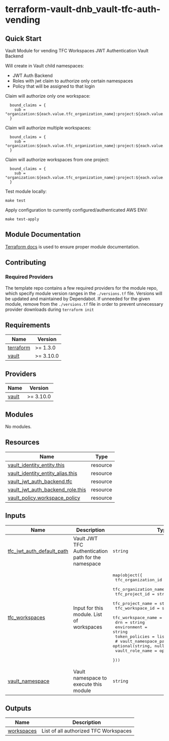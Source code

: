 # terraform-vault-dnb_vault-tfc-auth-vending




## Quick Start

Vault Module for vending TFC Workspaces JWT Authentication Vault Backend

Will create in Vault child namespaces: 

* JWT Auth Backend
* Roles with jwt claim to authorize only certain namespaces
* Policy that will be assigned to that login

Claim will authorize only one workspace:

```
  bound_claims = {
    sub = "organization:${each.value.tfc_organization_name}:project:${each.value.tfc_project_name}:workspace:${each.value.tfc_workspace_name}:run_phase:*"
  }
```

Claim will authorize multiple workspaces:

```
  bound_claims = {
    sub = "organization:${each.value.tfc_organization_name}:project:${each.value.tfc_project_name}:workspace:*NAME:run_phase:*"
  }
```

Claim will authorize workspaces from one project:

```
  bound_claims = {
    sub = "organization:${each.value.tfc_organization_name}:project:${each.value.tfc_project_name}:workspace:*:run_phase:*"
  }
```



Test module locally:
```
make test
```

Apply configuration to currently configured/authenticated AWS ENV:
```
make test-apply
```

## Module Documentation
[Terraform docs](https://github.com/terraform-docs/terraform-docs) is used to ensure proper module documentation.

## Contributing

### Required Providers

The template repo contains a few required providers for the module repo, which specify module version ranges in the `./versions.tf` file. Versions will be updated and maintained by Dependabot. If unneeded for the given module, remove from the `./versions.tf` file in order to prevent unnecessary provider downloads during `terraform init`

<!-- BEGINNING OF PRE-COMMIT-TERRAFORM DOCS HOOK -->
## Requirements

| Name | Version |
|------|---------|
| <a name="requirement_terraform"></a> [terraform](#requirement\_terraform) | >= 1.3.0 |
| <a name="requirement_vault"></a> [vault](#requirement\_vault) | >= 3.10.0 |

## Providers

| Name | Version |
|------|---------|
| <a name="provider_vault"></a> [vault](#provider\_vault) | >= 3.10.0 |

## Modules

No modules.

## Resources

| Name | Type |
|------|------|
| [vault_identity_entity.this](https://registry.terraform.io/providers/hashicorp/vault/latest/docs/resources/identity_entity) | resource |
| [vault_identity_entity_alias.this](https://registry.terraform.io/providers/hashicorp/vault/latest/docs/resources/identity_entity_alias) | resource |
| [vault_jwt_auth_backend.tfc](https://registry.terraform.io/providers/hashicorp/vault/latest/docs/resources/jwt_auth_backend) | resource |
| [vault_jwt_auth_backend_role.this](https://registry.terraform.io/providers/hashicorp/vault/latest/docs/resources/jwt_auth_backend_role) | resource |
| [vault_policy.workspace_policy](https://registry.terraform.io/providers/hashicorp/vault/latest/docs/resources/policy) | resource |

## Inputs

| Name | Description | Type | Default | Required |
|------|-------------|------|---------|:--------:|
| <a name="input_tfc_jwt_auth_default_path"></a> [tfc\_jwt\_auth\_default\_path](#input\_tfc\_jwt\_auth\_default\_path) | Vault JWT TFC Authentication path for the namespace | `string` | `"tfc"` | no |
| <a name="input_tfc_workspaces"></a> [tfc\_workspaces](#input\_tfc\_workspaces) | Input for this module. List of workspaces | <pre>map(object({<br>    tfc_organization_id   = string<br>    tfc_organization_name = string<br>    tfc_project_id        = string<br>    tfc_project_name      = string<br>    tfc_workspace_id      = string<br>    tfc_workspace_name    = string<br>    drn                   = string<br>    environment           = string<br>    token_policies        = list(string)<br>    # vault_namespace_path  = optional(string, null)<br>    vault_role_name = optional(string, null)<br>  }))</pre> | `{}` | no |
| <a name="input_vault_namespace"></a> [vault\_namespace](#input\_vault\_namespace) | Vault namespace to execute this module | `string` | `"admin"` | no |

## Outputs

| Name | Description |
|------|-------------|
| <a name="output_workspaces"></a> [workspaces](#output\_workspaces) | List of all authorized TFC Workspaces |
<!-- END OF PRE-COMMIT-TERRAFORM DOCS HOOK -->
